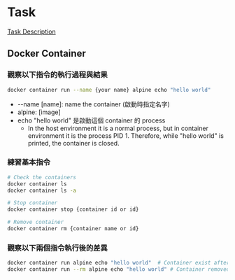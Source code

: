 # Task
[Task Description](https://lightda-tw.notion.site/20241128-W12-8-14b2ceabc70c80c1879df943e4fa7d0a#14b2ceabc70c811493b4feac697542de)

## Docker Container
### 觀察以下指令的執行過程與結果
```bash
docker container run --name {your name} alpine echo "hello world"
```
* --name [name]: name the container (啟動時指定名字)
* alpine: [image]
* echo "hello world" 是啟動這個 container 的 process
    * In the host environment it is a normal process, but in container environment it is the process PID 1. Therefore, while "hello world" is printed, the container is closed.

### 練習基本指令
```bash
# Check the containers
docker container ls
docker container ls -a

# Stop container
docker container stop {container id or id}

# Remove container
docker container rm {container name or id}
```
### 觀察以下兩個指令執行後的差異
```bash
docker container run alpine echo "hello world"  # Container exist after echoing
docker container run --rm alpine echo "hello world" # Container removed after echoing
```

